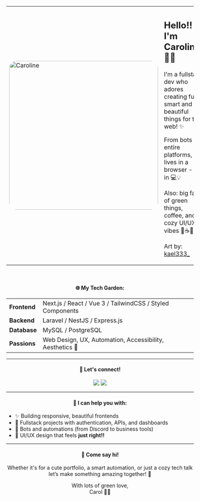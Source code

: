 <table>
  <tr>
    <td>
      <img src="https://cdn.donmai.us/sample/63/24/__original_and_1_more_drawn_by_kael_kael333__sample-63243cf593507181ff68efc164e09b63.jpg" alt="Caroline" height="400px" style="border-radius: 20px;">
    </td>
    <td>
      <h2>Hello!!👋 I'm Caroline! 💚🌿</h2>
      <p>I'm a fullstack dev who adores creating fun, smart and beautiful things for the web! ✨</p>
      <p>From bots to entire platforms, if it lives in a browser - I’m in 💻💡</p>
      <p>Also: big fan of green things, coffee, and cozy UI/UX vibes 🌱☕🎨</p>
      <p>Art by: <a href="https://kael.crd.co" target="_blank">kael333_</a></p>
    </td>
  </tr>
</table>

<br>
<h4 align="center">🌐 My Tech Garden:</h4>

<div align="center">

<table>
  <tr>
    <td><strong>Frontend</strong></td>
    <td>Next.js / React / Vue 3 / TailwindCSS / Styled Components</td>
  </tr>
  <tr>
    <td><strong>Backend</strong></td>
    <td>Laravel / NestJS / Express.js</td>
  </tr>
  <tr>
    <td><strong>Database</strong></td>
    <td>MySQL / PostgreSQL</td>
  </tr>
  <tr>
    <td><strong>Passions</strong></td>
    <td>Web Design, UX, Automation, Accessibility, Aesthetics 🌿</td>
  </tr>
</table>

</div>

---

<h4 align="center">🌸 Let's connect!</h4>

<div align="center">
  <a href="https://www.instagram.com/acheiroverde/" target="_blank"><img src="https://img.shields.io/badge/-Instagram-%23E4405F?style=for-the-badge&logo=instagram&logoColor=white"></a>
  <a href="mailto:contato@caroline.art.br"><img src="https://img.shields.io/badge/-Email-%23333?style=for-the-badge&logo=gmail&logoColor=white"></a>
</div>

---

<h4 align="center">🧠 I can help you with:</h4>

<ul>
  <li>✨ Building responsive, beautiful frontends</li>
  <li>🔐 Fullstack projects with authentication, APIs, and dashboards</li>
  <li>🤖 Bots and automations (from Discord to business tools)</li>
  <li>🎨 UI/UX design that feels <b>just right!!</b></li>
</ul>

---

<h4 align="center">💬 Come say hi!</h4>

<p align="center">Whether it's for a cute portfolio, a smart automation, or just a cozy tech talk <br/>let’s make something amazing together! 🌼</p>

<p align="center">With lots of green love,<br/>Carol 💚✨</p>
